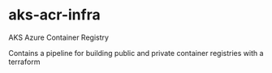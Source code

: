 # aks-acr-infra
AKS Azure Container Registry

Contains a pipeline for building public and private container registries with a terraform 